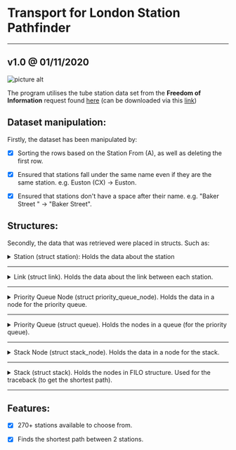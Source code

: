 # Transport for London Station Pathfinder #
---
## v1.0 @ 01/11/2020
![picture alt](https://i.ibb.co/D1jGdsm/tfl-logo3.png "TFL")

The program utilises the tube station data set from the __Freedom of Information__ request found [here](https://www.whatdotheyknow.com/request/distance_between_adjacent_underg#incoming-5516) (can be downloaded via this [link](https://www.whatdotheyknow.com/request/1779/response/5516/attach/3/Inter%20station%20database.xls?cookie_passthrough=1))

## Dataset manipulation:
Firstly, the dataset has been manipulated by:
- [x] Sorting the rows based on the Station From (A), as well as deleting the first row.

- [x] Ensured that stations fall under the same name even if they are the same station. e.g. Euston (CX) → Euston.

- [x] Ensured that stations don't have a space after their name. e.g. "Baker Street " → "Baker Street".







## Structures:
Secondly, the data that was retrieved were placed in structs. Such as:

<details><summary> Station (struct station): Holds the data about the station </summary><p>
    
   a. **id**: The index that station has in the array.
   
   b. **name**: Holds the name of the station.
   
   c. **links_exhausted**: Flag (1 or 0), that indicates whether or not the links from the stations are already in the priority queue.
   
   d. **links**: An array of type link that holds data about each link from the station.
    
    
    ... // The following is data about the path that the dijkstra algorithm uses.
    
    
   e. **from_station**: The shortest path from the "starting station" to this station, comes from this station (...→ from_station → id).
   
   f. **from_line**: Holds the string of the name of line.
   
   g. **time**: Holds the time taken to reach this station.
</p></details>

---

<details><summary> Link (struct link). Holds the data about the link between each station. </summary><p>
    
   a. **to_station**: If it holds is -2 then the link doesn't exist. if it's -1 means the to_station (id) still needs to be found.
   
   b. **time**: Holds the time it takes to travel from the station holding the link to the to_station.
  
   c. **distance**: Holds the distance between the from the station holding the link and the to_station.
   
   d. **line**: Holds the name of the line that this link uses.
   
   e. **destination**: Holds the name of the to_station. Used to fetch the to_station after all the stations have retrieved the required data.
   
   f. **direction**: Direction of where the train is going (Northbound, Southbound, Eastbound, Westbound etc.)
</p></details>

---

<details><summary> Priority Queue Node (struct priority_queue_node). Holds the data in a node for the priority queue. </summary><p>
    
   a. **from_station_id**: holds the data about the starting station of the link.
   
   b. **to_station**: holds the data about the destination station of the link.
   
   c. **link_id**: the index of the link in the station struct of the from_station_id's station:
   
   d. **time**: the time it takes to traverse this link.
   
   e. *priority_queue_node* **∗next**: holds the pointer of the next node in the queue.
    
</p></details>

---

<details><summary> Priority Queue (struct queue). Holds the nodes in a queue (for the priority queue). </summary><p>
    
   a. *priority_queue_node* **∗head**: holds the pointer of the starting node of the queue.
   
</p></details>

---

<details><summary> Stack Node (struct stack_node). Holds the data in a node for the stack. </summary><p>
    
   a. **to_station**: holds the id of the next station.
   b. *stack_node* **∗next**: holds the pointer of the next node in the stack.
   
</p></details>

---

<details><summary> Stack (struct stack). Holds the nodes in FILO structure. Used for the traceback (to get the shortest path). </summary><p>
    
   a. *stack_node* **∗head**: holds the pointer to the first node in the stack.
 
</p></details>

---

Features:
------
- [x] 270+ stations available to choose from.

- [x] Finds the shortest path between 2 stations.



    



